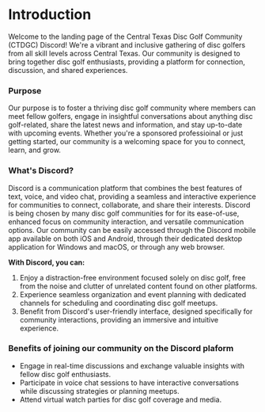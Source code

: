 # Introduction
Welcome to the landing page of the Central Texas Disc Golf Community (CTDGC) Discord! We're a vibrant and inclusive gathering of disc golfers from all skill levels across Central Texas. Our community is designed to bring together disc golf enthusiasts, providing a platform for connection, discussion, and shared experiences.

### Purpose
Our purpose is to foster a thriving disc golf community where members can meet fellow golfers, engage in insightful conversations about anything disc golf-related, share the latest news and information, and stay up-to-date with upcoming events. Whether you're a sponsored professioinal or just getting started, our community is a welcoming space for you to connect, learn, and grow.

### What's Discord?
Discord is a communication platform that combines the best features of text, voice, and video chat, providing a seamless and interactive experience for communities to connect, collaborate, and share their interests. Discord is being chosen by many disc golf communities for for its ease-of-use, enhanced focus on community interaction, and versatile communication options. Our community can be easily accessed through the Discord mobile app available on both iOS and Android, through their dedicated desktop application for Windows and macOS, or through any web browser.

**With Discord, you can:**

1. Enjoy a distraction-free environment focused solely on disc golf, free from the noise and clutter of unrelated content found on other platforms.
2. Experience seamless organization and event planning with dedicated channels for scheduling and coordinating disc golf meetups.
3.  Benefit from Discord's user-friendly interface, designed specifically for community interactions, providing an immersive and intuitive experience.

### Benefits of joining our community on the Discord plaform

* Engage in real-time discussions and exchange valuable insights with fellow disc golf enthusiasts.
* Participate in voice chat sessions to have interactive conversations while discussing strategies or planning meetups.
* Attend virtual watch parties for disc golf coverage and media.
